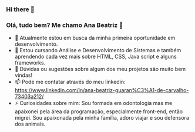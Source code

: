 ### Hi there 👋

<!--
**bia13guarana/bia13guarana** is a ✨ _special_ ✨ repository because its `README.md` (this file) appears on your GitHub profile.

Here are some ideas to get you started:

- 🔭 I’m currently working on ...
- 🌱 I’m currently learning ...
- 👯 I’m looking to collaborate on ...
- 🤔 I’m looking for help with ...
- 💬 Ask me about ...
- 📫 How to reach me: ...
- 😄 Pronouns: ...
- ⚡ Fun fact: ...
-->

### Olá, tudo bem? Me chamo Ana Beatriz 👋

- 🔭 Atualmente estou em busca da minha primeira oportunidade em desenvolvimento.
- 🌱 Estou cursando Análise e Desenvolvimento de Sistemas e também aprendendo cada vez mais sobre HTML, CSS, Java script e alguns frameworks.
- 💬 Dúvidas ou sugestões sobre algum dos meu projetos são muito bem vindas!
- 📫 Pode me contatar através do meu linkedin: https://www.linkedin.com/in/ana-beatriz-guaran%C3%A1-de-carvalho-73403a212/
- ⚡ Curiosidades sobre mim: Sou formada em odontologia mas me apaixonei pela área da programação, especialmente front-end, então migrei.
     Sou apaixonada pela minha família, adoro viajar e sou defensora dos animais.
